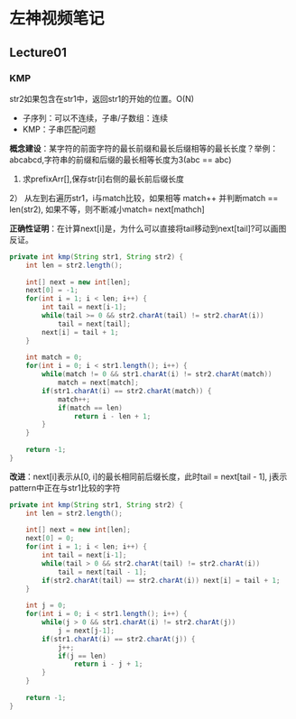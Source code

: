 # 左神视频笔记

## Lecture01

### KMP

str2如果包含在str1中，返回str1的开始的位置。O(N)

* 子序列：可以不连续，子串/子数组：连续
* KMP：子串匹配问题

 **概念建设**：某字符的前面字符的最长前缀和最长后缀相等的最长长度？举例：abcabcd,字符串的前缀和后缀的最长相等长度为3(abc == abc)

1) 求prefixArr[],保存str[i]右侧的最长前后缀长度

2） 从左到右遍历str1，i与match比较，如果相等 match++ 并判断match == len(str2), 如果不等，则不断减小match= next[mathch]

**正确性证明**：在计算next[i]是，为什么可以直接将tail移动到next[tail]?可以画图反证。

```java
private int kmp(String str1, String str2) {
    int len = str2.length();
    
    int[] next = new int[len];
    next[0] = -1;
    for(int i = 1; i < len; i++) {
        int tail = next[i-1];
        while(tail >= 0 && str2.charAt(tail) != str2.charAt(i))
            tail = next[tail];
        next[i] = tail + 1;
    }
    
    int match = 0;
    for(int i = 0; i < str1.length(); i++) {
        while(match != 0 && str1.charAt(i) != str2.charAt(match))
            match = next[match];
        if(str1.charAt(i) == str2.charAt(match)) {
            match++;
            if(match == len)
                return i - len + 1;
        }
    }
    
    return -1;
}
```

**改进**：next[i]表示从[0, i]的最长相同前后缀长度，此时tail = next[tail - 1], j表示pattern中正在与str1比较的字符

```java
private int kmp(String str1, String str2) {
    int len = str2.length();
    
    int[] next = new int[len];
    next[0] = 0;
    for(int i = 1; i < len; i++) {
        int tail = next[i-1];
        while(tail > 0 && str2.charAt(tail) != str2.charAt(i))
            tail = next[tail - 1];
        if(str2.charAt(tail) == str2.charAt(i)) next[i] = tail + 1;
    }
    
    int j = 0;
    for(int i = 0; i < str1.length(); i++) {
        while(j > 0 && str1.charAt(i) != str2.charAt(j))
            j = next[j-1];
        if(str1.charAt(i) == str2.charAt(j)) {
            j++;
            if(j == len)
                return i - j + 1;
        }
    }
    
    return -1;
}
```

